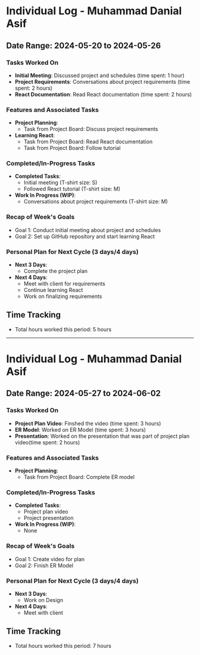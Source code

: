 # Individual Log - Muhammad Danial Asif

## Date Range: 2024-05-20 to 2024-05-26

### Tasks Worked On
- **Initial Meeting**: Discussed project and schedules (time spent: 1 hour)
- **Project Requirements**: Conversations about project requirements (time spent: 2 hours)
- **React Documentation**: Read React documentation (time spent: 2 hours)

### Features and Associated Tasks
- **Project Planning**:
  - Task from Project Board: Discuss project requirements
- **Learning React**:
  - Task from Project Board: Read React documentation
  - Task from Project Board: Follow tutorial

### Completed/In-Progress Tasks
- **Completed Tasks**: 
  - Initial meeting (T-shirt size: S)
  - Followed React tutorial (T-shirt size: M)
- **Work In Progress (WIP)**:
  - Conversations about project requirements (T-shirt size: M)

### Recap of Week's Goals
- Goal 1: Conduct initial meeting about project and schedules
- Goal 2: Set up GitHub repository and start learning React

### Personal Plan for Next Cycle (3 days/4 days)
- **Next 3 Days**:
  - Complete the project plan
- **Next 4 Days**:
  - Meet with client for requirements
  - Continue learning React
  - Work on finalizing requirements

## Time Tracking
- Total hours worked this period: 5 hours



--------------------------------------------------------------------------------------------------------

# Individual Log - Muhammad Danial Asif

## Date Range: 2024-05-27 to 2024-06-02

### Tasks Worked On
- **Project Plan Video**: Finshed the video (time spent: 3 hours)
- **ER Model**: Worked on ER Model (time spent: 3 hours)
- **Presentation**: Worked on the presentation that was part of project plan video(time spent: 2 hours)

### Features and Associated Tasks
- **Project Planning**:
  - Task from Project Board: Complete ER model

### Completed/In-Progress Tasks
- **Completed Tasks**: 
  - Project plan video
  - Project presentation
- **Work In Progress (WIP)**:
  - None

### Recap of Week's Goals
- Goal 1: Create video for plan
- Goal 2: Finish ER Model

### Personal Plan for Next Cycle (3 days/4 days)
- **Next 3 Days**:
  - Work on Design
- **Next 4 Days**:
  - Meet with client

## Time Tracking
- Total hours worked this period: 7 hours

